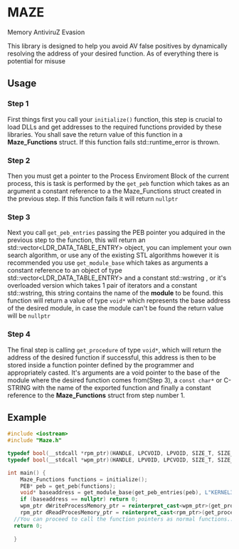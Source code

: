 # MAZE
Memory AntiviruZ Evasion

This library is designed to help you  avoid AV false positives by dynamically resolving the address of your desired function.
As of everything there is potential for misuse

## Usage
### Step 1
First things first you call your `initialize()` function, this step is crucial to load DLLs and get addresses to the required functions provided by these libraries. You shall save the return value of this function in a **Maze_Functions** struct.
If this function fails std::runtime_error is thrown.
### Step 2
Then you must  get a pointer to the Process Enviroment Block of the current process, this is task is performed by the `get_peb` function
which takes as an argument a constant reference to a the Maze_Functions struct created in the previous step.
If this function fails it will return `nullptr`
### Step 3
Next you call `get_peb_entries` passing the PEB pointer you adquired in the previous step to the function, this will return an std::vector<LDR_DATA_TABLE_ENTRY> object, you can implement your own search algorithm, or use any of the existing STL algorithms however it is recommended you use `get_module_base` which takes as arguments a constant reference to an object of type std::vector<LDR_DATA_TABLE_ENTRY> and a constant std::wstring , or it's overloaded version which takes 1 pair of iterators and a constant std::wstring, this string contains the name of the **module** to be found. this function will return a value of type `void*` which represents the base address of the desired module, in case the module can't be found the return value will be `nullptr`
### Step 4
The final step is calling `get_procedure` of type `void*`, which will return the address of the desired function if successful, this address is then to be stored inside a function pointer defined by the programmer and appropriately casted.
It's arguments are a void pointer to the base of the module where the desired function comes from(Step 3), a `const char*` or C-STRING with the name of the exported function and finally a constant reference to the **Maze_Functions** struct from step number 1.

## Example
```cpp
#include <iostream>
#include "Maze.h"

typedef bool(__stdcall *rpm_ptr)(HANDLE, LPCVOID, LPVOID, SIZE_T, SIZE_T*);
typedef bool(__stdcall *wpm_ptr)(HANDLE, LPVOID, LPCVOID, SIZE_T, SIZE_T*);

int main() {	
	Maze_Functions functions = initialize();
	PEB* peb = get_peb(functions);	
	void* baseaddress = get_module_base(get_peb_entries(peb), L"KERNEL32.DLL");
	if (baseaddress == nullptr) return 0;
	wpm_ptr dWriteProcessMemory_ptr = reinterpret_cast<wpm_ptr>(get_procedure(baseaddress, "WriteProcessMemory", functions));
	rpm_ptr dReadProcesMemory_ptr = reinterpret_cast<rpm_ptr>(get_procedure(baseaddress, "ReadProcessMemory", functions));
  //You can proceed to call the function pointers as normal functions...
  return 0;
  
  }

```
